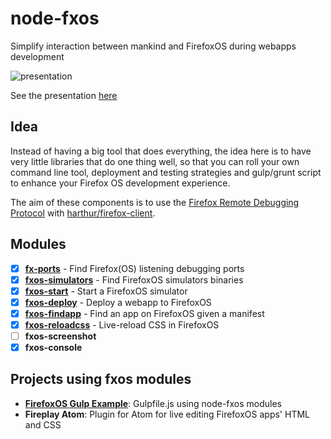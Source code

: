 # node-fxos

Simplify interaction between mankind and FirefoxOS during webapps development

![presentation](https://raw.githubusercontent.com/nicola/node-fxos/master/site/media/presentation.png)

See the presentation [here](http://nicola.github.io/node-fxos-presentation)

## Idea

Instead of having a big tool that does everything, the idea here is to have very little libraries that do one thing well, so that you can roll your own command line tool, deployment and testing strategies and gulp/grunt script to enhance your Firefox OS development experience.

The aim of these components is to use the [Firefox Remote Debugging Protocol](https://wiki.mozilla.org/Remote_Debugging_Protocol) with [harthur/firefox-client](https://github.com/harthur/firefox-client).

## Modules

- [x] **[fx-ports](https://github.com/nicola/fx-ports)** - Find Firefox(OS) listening debugging ports
- [x] **[fxos-simulators](https://github.com/nicola/fxos-simulators)** - Find FirefoxOS simulators binaries
- [x] **[fxos-start](https://github.com/nicola/fxos-start)** - Start a FirefoxOS simulator
- [x] **[fxos-deploy](https://github.com/nicola/fxos-deploy)** - Deploy a webapp to FirefoxOS
- [x] **[fxos-findapp](https://github.com/nicola/fxos-findapp)** - Find an app on FirefoxOS given a manifest
- [x] **[fxos-reloadcss](https://github.com/nicola/fxos-reloadcss)** - Live-reload CSS in FirefoxOS
- [ ] **fxos-screenshot**
- [x] **fxos-console**

## Projects using fxos modules

- **[FirefoxOS Gulp Example](https://github.com/nicola/gulp-firefoxos-example)**: Gulpfile.js using node-fxos modules
- **Fireplay Atom**: Plugin for Atom for live editing FirefoxOS apps' HTML and CSS
